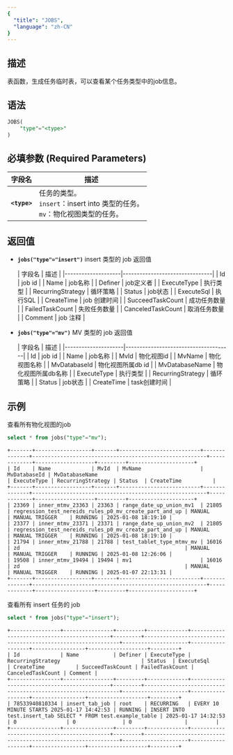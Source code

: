```yaml
---
{
  "title": "JOBS",
  "language": "zh-CN"
}
---
```


<!--
Licensed to the Apache Software Foundation (ASF) under one
or more contributor license agreements.  See the NOTICE file
distributed with this work for additional information
regarding copyright ownership.  The ASF licenses this file
to you under the Apache License, Version 2.0 (the
"License"); you may not use this file except in compliance
with the License.  You may obtain a copy of the License at

  http://www.apache.org/licenses/LICENSE-2.0

Unless required by applicable law or agreed to in writing,
software distributed under the License is distributed on an
"AS IS" BASIS, WITHOUT WARRANTIES OR CONDITIONS OF ANY
KIND, either express or implied.  See the License for the
specific language governing permissions and limitations
under the License.
-->

## 描述

表函数，生成任务临时表，可以查看某个任务类型中的job信息。

## 语法

```sql
JOBS(
    "type"="<type>"
)
```

## 必填参数 (Required Parameters)
| 字段名          | 描述                                                             |
|--------------|----------------------------------------------------------------|
| **`<type>`** | 任务的类型。<br/> `insert`：insert into 类型的任务。 <br/> `mv`：物化视图类型的任务。  |


## 返回值

- **`jobs("type"="insert")`** insert 类型的 job 返回值

  | 字段名             | 描述                           |
      |--------------------|--------------------------------|
  | Id                 | job id                        |
  | Name               | job名称                       |
  | Definer            | job定义者                     |
  | ExecuteType        | 执行类型                       |
  | RecurringStrategy  | 循环策略                       |
  | Status             | job状态                       |
  | ExecuteSql         | 执行SQL                       |
  | CreateTime         | job 创建时间                   |
  | SucceedTaskCount   | 成功任务数量                   |
  | FailedTaskCount    | 失败任务数量                   |
  | CanceledTaskCount  | 取消任务数量                   |
  | Comment            | job 注释                       |


- **`jobs("type"="mv")`** MV 类型的 job 返回值

  | 字段名              | 描述                                 |
      |---------------------|--------------------------------------|
  | Id                  | job id                               |
  | Name                | job名称                              |
  | MvId                | 物化视图id                           |
  | MvName              | 物化视图名称                         |
  | MvDatabaseId        | 物化视图所属db id                    |
  | MvDatabaseName      | 物化视图所属db名称                   |
  | ExecuteType         | 执行类型                             |
  | RecurringStrategy   | 循环策略                             |
  | Status              | job状态                              |
  | CreateTime          | task创建时间                         |


## 示例

查看所有物化视图的job

```sql
select * from jobs("type"="mv");
```
```text
+-------+------------------+-------+--------------------------+--------------+--------------------------------------------------------+-------------+-------------------+---------+---------------------+
| Id    | Name             | MvId  | MvName                   | MvDatabaseId | MvDatabaseName                                         | ExecuteType | RecurringStrategy | Status  | CreateTime          |
+-------+------------------+-------+--------------------------+--------------+--------------------------------------------------------+-------------+-------------------+---------+---------------------+
| 23369 | inner_mtmv_23363 | 23363 | range_date_up_union_mv1  | 21805        | regression_test_nereids_rules_p0_mv_create_part_and_up | MANUAL      | MANUAL TRIGGER    | RUNNING | 2025-01-08 18:19:10 |
| 23377 | inner_mtmv_23371 | 23371 | range_date_up_union_mv2  | 21805        | regression_test_nereids_rules_p0_mv_create_part_and_up | MANUAL      | MANUAL TRIGGER    | RUNNING | 2025-01-08 18:19:10 |
| 21794 | inner_mtmv_21788 | 21788 | test_tablet_type_mtmv_mv | 16016        | zd                                                     | MANUAL      | MANUAL TRIGGER    | RUNNING | 2025-01-08 12:26:06 |
| 19508 | inner_mtmv_19494 | 19494 | mv1                      | 16016        | zd                                                     | MANUAL      | MANUAL TRIGGER    | RUNNING | 2025-01-07 22:13:31 |
+-------+------------------+-------+--------------------------+--------------+--------------------------------------------------------+-------------+-------------------+---------+---------------------+
```

查看所有 insert 任务的 job

```sql
select * from jobs("type"="insert");
```
```text
+----------------+----------------+---------+-------------+--------------------------------------------+---------+--------------------------------------------------------------+---------------------+------------------+-----------------+-------------------+---------+
| Id             | Name           | Definer | ExecuteType | RecurringStrategy                          | Status  | ExecuteSql                                                   | CreateTime          | SucceedTaskCount | FailedTaskCount | CanceledTaskCount | Comment |
+----------------+----------------+---------+-------------+--------------------------------------------+---------+--------------------------------------------------------------+---------------------+------------------+-----------------+-------------------+---------+
| 78533940810334 | insert_tab_job | root    | RECURRING   | EVERY 10 MINUTE STARTS 2025-01-17 14:42:53 | RUNNING | INSERT INTO test.insert_tab SELECT * FROM test.example_table | 2025-01-17 14:32:53 | 0                | 0               | 0                 |         |
+----------------+----------------+---------+-------------+--------------------------------------------+---------+--------------------------------------------------------------+---------------------+------------------+-----------------+-------------------+---------+
```